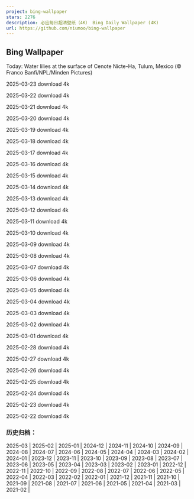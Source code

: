 ```yaml
---
project: bing-wallpaper
stars: 2276
description: 必应每日超清壁纸（4K） Bing Daily Wallpaper (4K)
url: https://github.com/niumoo/bing-wallpaper
---
```


Bing Wallpaper
--------------

Today: Water lilies at the surface of Cenote Nicte-Ha, Tulum, Mexico (© Franco Banfi/NPL/Minden Pictures)

2025-03-23 download 4k

2025-03-22 download 4k

2025-03-21 download 4k

2025-03-20 download 4k

2025-03-19 download 4k

2025-03-18 download 4k

2025-03-17 download 4k

2025-03-16 download 4k

2025-03-15 download 4k

2025-03-14 download 4k

2025-03-13 download 4k

2025-03-12 download 4k

2025-03-11 download 4k

2025-03-10 download 4k

2025-03-09 download 4k

2025-03-08 download 4k

2025-03-07 download 4k

2025-03-06 download 4k

2025-03-05 download 4k

2025-03-04 download 4k

2025-03-03 download 4k

2025-03-02 download 4k

2025-03-01 download 4k

2025-02-28 download 4k

2025-02-27 download 4k

2025-02-26 download 4k

2025-02-25 download 4k

2025-02-24 download 4k

2025-02-23 download 4k

2025-02-22 download 4k

### 历史归档：

2025-03 | 2025-02 | 2025-01 | 2024-12 | 2024-11 | 2024-10 | 2024-09 | 2024-08 | 2024-07 | 2024-06 | 2024-05 | 2024-04 | 2024-03 | 2024-02 | 2024-01 | 2023-12 | 2023-11 | 2023-10 | 2023-09 | 2023-08 | 2023-07 | 2023-06 | 2023-05 | 2023-04 | 2023-03 | 2023-02 | 2023-01 | 2022-12 | 2022-11 | 2022-10 | 2022-09 | 2022-08 | 2022-07 | 2022-06 | 2022-05 | 2022-04 | 2022-03 | 2022-02 | 2022-01 | 2021-12 | 2021-11 | 2021-10 | 2021-09 | 2021-08 | 2021-07 | 2021-06 | 2021-05 | 2021-04 | 2021-03 | 2021-02 |
